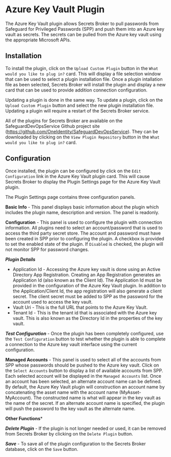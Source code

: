 # Azure Key Vault Plugin

The Azure Key Vault plugin allows Secrets Broker to pull passwords from Safeguard for Privileged Passwords (SPP) and push them into an Azure key vault as secrets. The secrets can be pulled from the Azure key vault using the appropriate Microsoft APIs.

## Installation

To install the plugin, click on the  ```Upload Custom Plugin``` button in the ```What would you like to plug in?``` card. This will display a file selection window that can be used to select a plugin installation file. Once a plugin intallation file as been selected, Secrets Broker will install the plugin and display a new card that can be used to provide addition connection configuration.

Updating a plugin is done in the same way. To update a plugin, click on the ```Upload Custom Plugin``` button and select the new plugin installation file. Updating a plugin will require a restart of the Secrets Broker service.

All of the plugins for Secrets Broker are available on the SafeguardDevOpsService Github project site (<https://github.com/OneIdentity/SafeguardDevOpsService>). They can be downloaded by clicking on the ```View Plugin Repository``` button in the ```What would you like to plug in?``` card.

## Configuration

Once installed, the plugin can be configured by click on the ```Edit Configuration``` link in the Azure Key Vault plugin card. This will cause Secrets Broker to display the Plugin Settings page for the Azure Key Vault plugin.

The Plugin Settings page contains three configuration panels.

**Basic Info** - This panel displays basic information about the plugin which includes the plugin name, description and version. The panel is readonly.

**Configuration** - This panel is used to configure the plugin with connection information. All plugins need to select an account/password that is used to access the third party secret store. The account and password must have been created in SPP prior to configuring the plugin. A checkbox is provided to set the enabled state of the plugin. If ```Disabled``` is checked, the plugin will not monitor SPP for password changes.

***Plugin Details***

* Application Id - Accessing the Azure key vault is done using an Active Directory App Registration. Creating an App Registration generates an Application Id (also known as the Client Id). The Application Id must be provided in the configuration of the Azure Key Vault plugin. In addition to the Application/Client Id, the app registration will also generate a client secret. The client secret must be added to SPP as the password for the account used to access the key vault.
* Vault Uri - This is the full URL that points to the Azure Key Vault.
* Tenant Id - This is the tenant id that is associated with the Azure key vault. This is also known as the Directory Id in the properties of the key vault.

***Test Configuration*** - Once the plugin has been completely configured, use the ```Test Configuration``` button to test whether the plugin is able to complete a connection to the Azure key vault interface using the current configuration.

**Managed Accounts** - This panel is used to select all of the accounts from SPP whose passwords should be pushed to the Azure key vault. Click on the ```Select Accounts``` button to display a list of available accounts from SPP. Each selected account will be displayed in the ```Managed Accounts``` list. Once an account has been selected, an alternate account name can be defined. By default, the Azure Key Vault plugin will construction an account name by concatenating the asset name with the account name (MyAsset-MyAccount). The constructed name is what will appear in the key vault as the name of the secret. If an alternate account name is specified, the plugin will push the password to the key vault as the alternate name.

**Other Functions***

***Delete Plugin*** - If the plugin is not longer needed or used, it can be removed from Secrets Broker by clicking on the ```Delete Plugin``` button.

***Save*** - To save all of the plugin configuration to the Secrets Broker database, click on the ```Save``` button.
